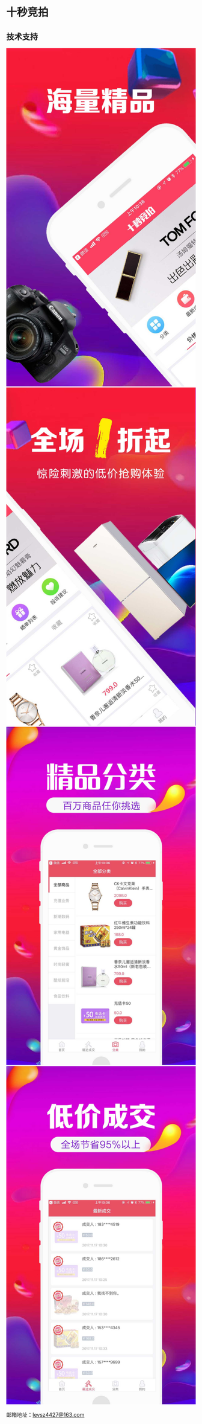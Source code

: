 
# 十秒竞拍

## 技术支持

 ![image](1.jpg)
  ![image](2.jpg)
   ![image](3.jpg)
    ![image](4.jpg)



邮箱地址：levsz4427@163.com


